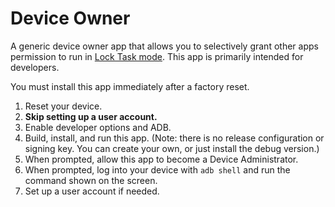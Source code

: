 # Device Owner
A generic device owner app that allows you to selectively grant other apps permission to run in [Lock Task mode](https://developer.android.com/work/cosu.html). This app is primarily intended for developers.

You must install this app immediately after a factory reset.

1. Reset your device.
1. **Skip setting up a user account.**
1. Enable developer options and ADB.
1. Build, install, and run this app. (Note: there is no release configuration or signing key. You can create your own, or just install the debug version.)
1. When prompted, allow this app to become a Device Administrator.
1. When prompted, log into your device with `adb shell` and run the command shown on the screen.
1. Set up a user account if needed.
